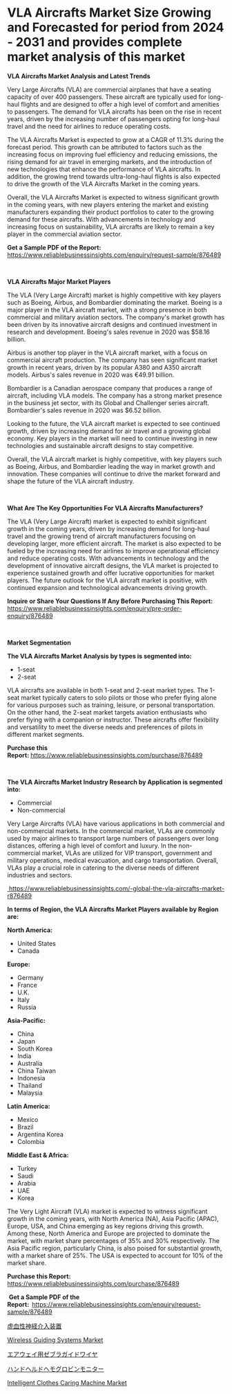 <p><h1>VLA Aircrafts Market Size Growing and Forecasted for period from 2024 - 2031 and provides complete market analysis of this market</h1></p><p><strong>VLA Aircrafts Market Analysis and Latest Trends</strong></p>
<p><p>Very Large Aircrafts (VLA) are commercial airplanes that have a seating capacity of over 400 passengers. These aircraft are typically used for long-haul flights and are designed to offer a high level of comfort and amenities to passengers. The demand for VLA aircrafts has been on the rise in recent years, driven by the increasing number of passengers opting for long-haul travel and the need for airlines to reduce operating costs.</p><p>The VLA Aircrafts Market is expected to grow at a CAGR of 11.3% during the forecast period. This growth can be attributed to factors such as the increasing focus on improving fuel efficiency and reducing emissions, the rising demand for air travel in emerging markets, and the introduction of new technologies that enhance the performance of VLA aircrafts. In addition, the growing trend towards ultra-long-haul flights is also expected to drive the growth of the VLA Aircrafts Market in the coming years.</p><p>Overall, the VLA Aircrafts Market is expected to witness significant growth in the coming years, with new players entering the market and existing manufacturers expanding their product portfolios to cater to the growing demand for these aircrafts. With advancements in technology and increasing focus on sustainability, VLA aircrafts are likely to remain a key player in the commercial aviation sector.</p></p>
<p><strong>Get a Sample PDF of the Report:&nbsp;</strong> <a href="https://www.reliablebusinessinsights.com/enquiry/request-sample/876489">https://www.reliablebusinessinsights.com/enquiry/request-sample/876489</a></p>
<p>&nbsp;</p>
<p><strong>VLA Aircrafts Major Market Players</strong></p>
<p><p>The VLA (Very Large Aircraft) market is highly competitive with key players such as Boeing, Airbus, and Bombardier dominating the market. Boeing is a major player in the VLA aircraft market, with a strong presence in both commercial and military aviation sectors. The company's market growth has been driven by its innovative aircraft designs and continued investment in research and development. Boeing's sales revenue in 2020 was $58.16 billion.</p><p>Airbus is another top player in the VLA aircraft market, with a focus on commercial aircraft production. The company has seen significant market growth in recent years, driven by its popular A380 and A350 aircraft models. Airbus's sales revenue in 2020 was €49.91 billion.</p><p>Bombardier is a Canadian aerospace company that produces a range of aircraft, including VLA models. The company has a strong market presence in the business jet sector, with its Global and Challenger series aircraft. Bombardier's sales revenue in 2020 was $6.52 billion.</p><p>Looking to the future, the VLA aircraft market is expected to see continued growth, driven by increasing demand for air travel and a growing global economy. Key players in the market will need to continue investing in new technologies and sustainable aircraft designs to stay competitive.</p><p>Overall, the VLA aircraft market is highly competitive, with key players such as Boeing, Airbus, and Bombardier leading the way in market growth and innovation. These companies will continue to drive the market forward and shape the future of the VLA aircraft industry.</p></p>
<p>&nbsp;</p>
<p><strong>What Are The Key Opportunities For VLA Aircrafts Manufacturers?</strong></p>
<p><p>The VLA (Very Large Aircraft) market is expected to exhibit significant growth in the coming years, driven by increasing demand for long-haul travel and the growing trend of aircraft manufacturers focusing on developing larger, more efficient aircraft. The market is also expected to be fueled by the increasing need for airlines to improve operational efficiency and reduce operating costs. With advancements in technology and the development of innovative aircraft designs, the VLA market is projected to experience sustained growth and offer lucrative opportunities for market players. The future outlook for the VLA aircraft market is positive, with continued expansion and technological advancements driving growth.</p></p>
<p><strong>Inquire or Share Your Questions If Any Before Purchasing This Report:</strong> <a href="https://www.reliablebusinessinsights.com/enquiry/pre-order-enquiry/876489">https://www.reliablebusinessinsights.com/enquiry/pre-order-enquiry/876489</a></p>
<p>&nbsp;</p>
<p><strong>Market Segmentation</strong></p>
<p><strong>The VLA Aircrafts Market Analysis by types is segmented into:</strong></p>
<p><ul><li>1-seat</li><li>2-seat</li></ul></p>
<p><p>VLA aircrafts are available in both 1-seat and 2-seat market types. The 1-seat market typically caters to solo pilots or those who prefer flying alone for various purposes such as training, leisure, or personal transportation. On the other hand, the 2-seat market targets aviation enthusiasts who prefer flying with a companion or instructor. These aircrafts offer flexibility and versatility to meet the diverse needs and preferences of pilots in different market segments.</p></p>
<p><strong>Purchase this Report:&nbsp;</strong><a href="https://www.reliablebusinessinsights.com/purchase/876489">https://www.reliablebusinessinsights.com/purchase/876489</a></p>
<p>&nbsp;</p>
<p><strong>The VLA Aircrafts Market Industry Research by Application is segmented into:</strong></p>
<p><ul><li>Commercial</li><li>Non-commercial</li></ul></p>
<p><p>Very Large Aircrafts (VLA) have various applications in both commercial and non-commercial markets. In the commercial market, VLAs are commonly used by major airlines to transport large numbers of passengers over long distances, offering a high level of comfort and luxury. In the non-commercial market, VLAs are utilized for VIP transport, government and military operations, medical evacuation, and cargo transportation. Overall, VLAs play a crucial role in catering to the diverse needs of different industries and sectors.</p></p>
<p><a href="https://www.reliablebusinessinsights.com/-global-the-vla-aircrafts-market-r876489">&nbsp;https://www.reliablebusinessinsights.com/-global-the-vla-aircrafts-market-r876489</a></p>
<p><strong>In terms of Region, the VLA Aircrafts Market Players available by Region are:</strong></p>
<p>
    <p> <strong> North America: </strong>
        <ul>
            <li>United States</li>
            <li>Canada</li>
        </ul>
        </p> 
    <p> <strong> Europe: </strong>
        <ul>
            <li>Germany</li>
            <li>France</li>
            <li>U.K.</li>
            <li>Italy</li>
            <li>Russia</li>
        </ul>
        </p> 
    <p> <strong> Asia-Pacific: </strong>
        <ul>
            <li>China</li>
            <li>Japan</li>
            <li>South Korea</li>
            <li>India</li>
            <li>Australia</li>
            <li>China Taiwan</li>
            <li>Indonesia</li>
            <li>Thailand</li>
            <li>Malaysia</li>
        </ul>
        </p> 
    <p> <strong> Latin America: </strong>
        <ul>
            <li>Mexico</li>
            <li>Brazil</li>
            <li>Argentina Korea</li>
            <li>Colombia</li>
        </ul>
        </p> 
    <p> <strong> Middle East & Africa: </strong>
        <ul>
            <li>Turkey</li>
            <li>Saudi</li>
            <li>Arabia</li>
            <li>UAE</li>
            <li>Korea</li>
        </ul>
    </p>
    </p>
<p><p>The Very Light Aircraft (VLA) market is expected to witness significant growth in the coming years, with North America (NA), Asia Pacific (APAC), Europe, USA, and China emerging as key regions driving this growth. Among these, North America and Europe are projected to dominate the market, with market share percentages of 35% and 30% respectively. The Asia Pacific region, particularly China, is also poised for substantial growth, with a market share of 25%. The USA is expected to account for 10% of the market share.</p></p>
<p><strong>Purchase this Report: </strong><a href="https://www.reliablebusinessinsights.com/purchase/876489">https://www.reliablebusinessinsights.com/purchase/876489</a></p>
<p>&nbsp;<strong>Get a Sample PDF of the Report:&nbsp;&nbsp;</strong><a href="https://www.reliablebusinessinsights.com/enquiry/request-sample/876489">https://www.reliablebusinessinsights.com/enquiry/request-sample/876489</a></p>
<p><strong></strong></p>
<p><p><a href="https://github.com/ksxzwxabcuynh011/Market-Research-Report-List-2/blob/main/2500887119108.md">虚血性神経介入装置</a></p><p><a href="https://github.com/KeeganBarrows2023/Market-Research-Report-List-1/blob/main/wireless-guiding-systems-market.md">Wireless Guiding Systems Market</a></p><p><a href="https://github.com/NikitaBruen/Market-Research-Report-List-1/blob/main/8519517119107.md">エアウェイ用ゼブラガイドワイヤ</a></p><p><a href="https://medium.com/@lewisbechtelar1964/2024%E5%B9%B4%E3%81%8B%E3%82%892031%E5%B9%B4%E3%81%BE%E3%81%A7%E3%81%AE%E6%9C%9F%E9%96%93%E3%81%AB%E4%BA%88%E6%B8%AC%E3%81%95%E3%82%8C%E3%82%8B%E6%80%A5%E9%80%9F%E3%81%AA%E6%88%90%E9%95%B7%E7%8E%87-%E3%81%AE%E3%82%B0%E3%83%AD%E3%83%BC%E3%83%90%E3%83%AB%E6%90%BA%E5%B8%AF%E5%BC%8F%E3%83%98%E3%83%A2%E3%82%B0%E3%83%AD%E3%83%93%E3%83%B3%E3%83%A2%E3%83%8B%E3%82%BF%E3%83%BC%E5%B8%82%E5%A0%B4%E3%81%AE%E7%AF%84%E5%9B%B2%E3%81%AE%E8%A9%B3%E7%B4%B0%E3%81%AA%E5%88%86%E6%9E%90-663b4299579c">ハンドヘルドヘモグロビンモニター</a></p><p><a href="https://github.com/Alonsoolds3wq1d81czn8rbol/Market-Research-Report-List-2/blob/main/intelligent-clothes-caring-machine-market.md">Intelligent Clothes Caring Machine Market</a></p></p>